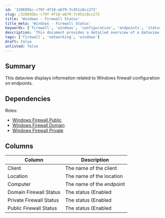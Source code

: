 ```yaml
---
id: '328695bc-c79f-4f18-a679-7c451c8cc272'
slug: /328695bc-c79f-4f18-a679-7c451c8cc272
title: 'Windows - Firewall Status'
title_meta: 'Windows - Firewall Status'
keywords: ['firewall', 'windows', 'configuration', 'endpoints', 'status']
description: 'This document provides a detailed overview of a dataview that displays information related to the configuration of the Windows firewall on endpoints, including the status of domain, private, and public firewalls.'
tags: ['firewall', 'networking', 'windows']
draft: false
unlisted: false
---
```


## Summary

This dataview displays information related to Windows firewall configuration on endpoints.

## Dependencies

Roles:  
- [Windows Firewall Public](/docs/984edd72-ce3d-4817-9628-74100ef83865)  
- [Windows Firewall Domain](/docs/ce87a5e8-cc0f-43a5-8cd8-fc551002f618)  
- [Windows Firewall Private](/docs/372dfa84-9e1d-4e86-9a1b-8c8904d3a489)  

## Columns

| Column                     | Description                                                                  |
|---------------------------|------------------------------------------------------------------------------|
| Client                     | The name of the client                                                       |
| Location                   | The name of the location                                                     |
| Computer                   | The name of the endpoint                                                     |
| Domain Firewall Status     | The status (Enabled | Disabled) for the "Domain" network firewall            |
| Private Firewall Status    | The status (Enabled | Disabled) for the "Private" network firewall           |
| Public Firewall Status     | The status (Enabled | Disabled) for the "Public" network firewall            |